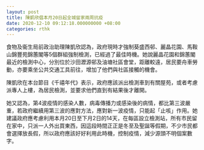 ```yaml
---
layout: post
title: 陳凱欣倡本月20日起全城留家兩周抗疫
date: 2020-12-10 09:12:18.000000000 +08:00
categories: rthk
---
```


食物及衞生局前政治助理陳凱欣認為，政府現時才強制葵盛西邨、麗晶花園、馬鞍山錦豐苑錦蕙閣等5個群組強制檢測，已經過了最佳時機。她說麗晶花園和錦蕙閣最近的檢測中心，分別位於沙田瀝源邨及油塘社區會堂，距離較遠，居民要舟車勞動，亦要乘坐公共交通工具前往，增加了他們與社區接觸的機會。

陳凱欣在本台節目《千禧年代》表示，政府應該派出檢測車到有關屋苑，或者考慮派專人上樓，為居民檢測，並要求他們直到有結果後才離開。

她又認為，第4波疫情的感染人數，病毒傳播力或感染後的病情，都比第三波嚴重，若政府繼續用第三波的應對方法，應對新一波疫情，只能起「止咳」作用。她建議政府應考慮利用本月20日至下月2日的14天，在每區設立檢測站，所有市民留在家中，只派一人外出買東西，因這段時間正正是冬至及聖誕等假期，不少市民都會選擇放長假，所以政府應該好好利用此時機，控制疫情，減少源頭不明個案數字。
